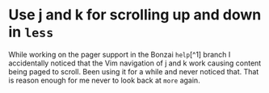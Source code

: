 # Use j and k for scrolling up and down in `less`

While working on the pager support in the Bonzai `help`[^1] branch I accidentally noticed that the Vim navigation of j and k work causing content being paged to scroll. Been using it for a while and never noticed that. That is reason enough for me never to look back at `more` again.
